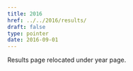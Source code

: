 ```yaml
---
title: 2016
href: ../../2016/results/
draft: false
type: pointer
date: 2016-09-01
---
```


Results page relocated under year page.
